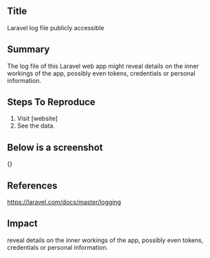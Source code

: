 ## Title
Laravel log file publicly accessible

## Summary
The log file of this Laravel web app might reveal details on the inner workings of the app, possibly even tokens, credentials or personal information.

## Steps To Reproduce
1. Visit [website]
2. See the data.

## Below is a screenshot
{}

## References
https://laravel.com/docs/master/logging

## Impact
reveal details on the inner workings of the app, possibly even tokens, credentials or personal information.